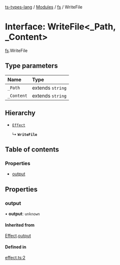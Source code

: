 [ts-types-lang](../README.md) / [Modules](../modules.md) / [fs](../modules/fs.md) / WriteFile

# Interface: WriteFile<_Path, _Content\>

[fs](../modules/fs.md).WriteFile

## Type parameters

| Name | Type |
| :------ | :------ |
| `_Path` | extends `string` |
| `_Content` | extends `string` |

## Hierarchy

- [`Effect`](effect.Effect.md)

  ↳ **`WriteFile`**

## Table of contents

### Properties

- [output](fs.WriteFile.md#output)

## Properties

### output

• **output**: `unknown`

#### Inherited from

[Effect](effect.Effect.md).[output](effect.Effect.md#output)

#### Defined in

[effect.ts:2](https://github.com/phenax/ts-types-runtime-environment/blob/6c7b4f3/stdlib/effect.ts#L2)
